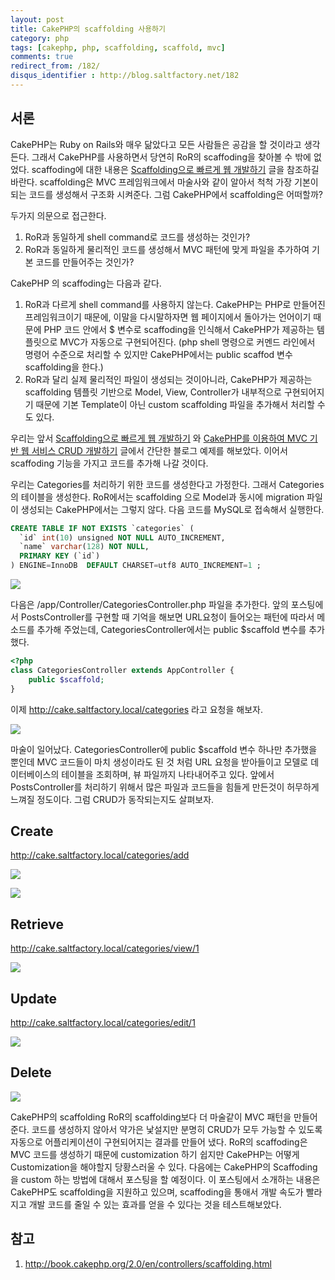 ```yaml
---
layout: post
title: CakePHP의 scaffolding 사용하기
category: php
tags: [cakephp, php, scaffolding, scaffold, mvc]
comments: true
redirect_from: /182/
disqus_identifier : http://blog.saltfactory.net/182
---
```


## 서론

CakePHP는 Ruby on Rails와 매우 닮았다고 모든 사람들은 공감을 할 것이라고 생각든다. 그래서 CakePHP를 사용하면서 당연히 RoR의 scaffoding을 찾아볼 수 밖에 없었다. scaffoding에 대한 내용은 [Scaffolding으로 빠르게 웹 개발하기](http://blog.saltfactory.net/177) 글을 참조하길 바란다. scaffolding은 MVC 프레임워크에서 마술사와 같이 알아서 척척 가장 기본이 되는 코드를 생성해서 구조화 시켜준다. 그럼 CakePHP에서 scaffolding은 어떠할까?

두가지 의문으로 접근한다.
1. RoR과 동일하게 shell command로 코드를 생성하는 것인가?
2. RoR과 동일하게 물리적인 코드를 생성해서 MVC 패턴에 맞게 파일을 추가하여 기본 코드를 만들어주는 것인가?

CakePHP 의 scaffoding는 다음과 같다.
1. RoR과 다르게 shell command를 사용하지 않는다. CakePHP는 PHP로 만들어진 프레임워크이기 때문에, 이말을 다시말하자면 웹 페이지에서 돌아가는 언어이기 때문에 PHP 코드 안에서 $ 변수로 scaffoding을 인식해서 CakePHP가 제공하는 템플릿으로 MVC가 자동으로 구현되어진다. (php shell 명령으로 커멘드 라인에서 명령어 수준으로 처리할 수 있지만 CakePHP에서는 public scaffod 변수 scaffolding을 한다.)
2. RoR과 달리 실제 물리적인 파일이 생성되는 것이아니라, CakePHP가 제공하는 scaffolding 템플릿 기반으로 Model, View, Controller가 내부적으로 구현되어지기 때문에 기본 Template이 아닌 custom scaffolding 파일을 추가해서 처리할 수도 있다.

우리는 앞서 [Scaffolding으로 빠르게 웹 개발하기](http://blog.saltfactory.net/177) 와 [CakePHP를 이용하여 MVC 기반 웹 서비스 CRUD 개발하기](http://blog.saltfactory.net/181) 글에서 간단한 블로그 예제를 해보았다. 이어서 scaffoding 기능을 가지고 코드를 추가해 나갈 것이다.

<!--more-->

우리는 Categories를 처리하기 위한 코드를 생성한다고 가정한다. 그래서 Categories의 테이블을 생성한다. RoR에서는 scaffolding 으로 Model과 동시에 migration 파일이 생성되는 CakePHP에서는 그렇지 않다. 다음 코드를 MySQL로 접속해서 실행한다.

```sql
CREATE TABLE IF NOT EXISTS `categories` (
  `id` int(10) unsigned NOT NULL AUTO_INCREMENT,
  `name` varchar(128) NOT NULL,
  PRIMARY KEY (`id`)
) ENGINE=InnoDB  DEFAULT CHARSET=utf8 AUTO_INCREMENT=1 ;
```

![](https://hbn-blog-assets.s3.ap-northeast-2.amazonaws.com/833f7d68-6dae-40e3-901c-a56412ab2fe0)

다음은 /app/Controller/CategoriesController.php 파일을 추가한다. 앞의 포스팅에서 PostsController를 구현할 때 기억을 해보면 URL요청이 들어오는 패턴에 따라서 메소드를 추가해 주었는데, CategoriesController에서는 public $scaffold 변수를 추가했다.

```php
<?php
class CategoriesController extends AppController {
    public $scaffold;
}
```

이제 http://cake.saltfactory.local/categories 라고 요청을 해보자.

![](https://hbn-blog-assets.s3.ap-northeast-2.amazonaws.com/dfac0e9a-d43a-4545-9d9e-44f44a8a0f30)

마술이 일어났다. CategoriesController에 public $scaffold 변수 하나만 추가했을 뿐인데 MVC 코드들이 마치 생성이라도 된 것 처럼 URL 요청을 받아들이고 모델로 데이터베이스의 테이블을 조회하며, 뷰 파일까지 나타내어주고 있다. 앞에서 PostsController를 처리하기 위해서 많은 파일과 코드들을 힘들게 만든것이 허무하게 느껴질 정도이다. 그럼 CRUD가 동작되는지도 살펴보자.

## Create

http://cake.saltfactory.local/categories/add

![](https://hbn-blog-assets.s3.ap-northeast-2.amazonaws.com/7e79f213-54c8-4924-9840-90e645a79a4d)

![](https://hbn-blog-assets.s3.ap-northeast-2.amazonaws.com/b8fa32f5-fd91-4fb2-8fb8-05d6fe4c8585)

## Retrieve

http://cake.saltfactory.local/categories/view/1

![](https://hbn-blog-assets.s3.ap-northeast-2.amazonaws.com/4ceb33b9-16b4-46c4-bfe4-b12b9785ecf2)

## Update

http://cake.saltfactory.local/categories/edit/1

![](https://hbn-blog-assets.s3.ap-northeast-2.amazonaws.com/c7cdbd94-2b90-4fd8-b275-678ca8baa586)

## Delete

![](https://hbn-blog-assets.s3.ap-northeast-2.amazonaws.com/dceff601-3faf-49da-b544-053fe89436a2)

CakePHP의 scaffolding RoR의 scaffolding보다 더 마술같이 MVC 패턴을 만들어준다. 코드를 생성하지 않아서 약가은 낯설지만 분명히 CRUD가 모두 가능할 수 있도록 자동으로 어플리케이션이 구현되어지는 결과를 만들어 냈다. RoR의 scaffoding은 MVC 코드를 생성하기 때문에 customization 하기 쉽지만 CakePHP는 어떻게 Customization을 해야할지 당황스러울 수 있다. 다음에는 CakePHP의 Scaffoding을 custom 하는 방법에 대해서 포스팅을 할 예정이다. 이 포스팅에서 소개하는 내용은 CakePHP도 scaffolding을 지원하고 있으며, scaffoding을 통애서 개발 속도가 빨라지고 개발 코드를 줄일 수 있는 효과를 얻을 수 있다는 것을 테스트해보았다.


## 참고

1. http://book.cakephp.org/2.0/en/controllers/scaffolding.html


